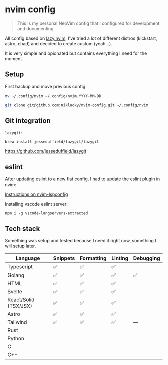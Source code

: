 # nvim config

> This is my personal NeoVim config that I configured for development and documenting.

All config based on [lazy.nvim](https://github.com/folke/lazy.nvim).
I've tried a lot of different distros (kickstart, astro, chad) and decided to create custom (yeah...).

It is very simple and opionated but contains everything I need for the moment.

## Setup

First backup and move previous config:

```bash
mv ~/.config/nvim ~/.config/nvim.YYYY-MM-DD
```

```bash
git clone git@github.com:niklucky/nvim-config.git ~/.config/nvim
```

## Git integration

`lazygit`:

```shell
brew install jesseduffield/lazygit/lazygit
```

https://github.com/jesseduffield/lazygit

## eslint

After updating eslint to a new flat config, I had to update the eslint plugin in nvim:

[Instructions on nvim-lspconfig](https://github.com/neovim/nvim-lspconfig/blob/master/doc/server_configurations.md#eslint)

Installing vscode eslint server:

```shell
npm i -g vscode-langservers-extracted
```

## Tech stack

Something was setup and tested because I need it right now, something I will setup later.

| Language              | Snippets | Formatting | Linting | Debugging |
| --------------------- | -------- | ---------- | ------- | --------- |
| Typescript            | ✅       | ✅         | ✅      |           |
| Golang                | ✅       | ✅         | ✅      | ✅        |
| HTML                  | ✅       | ✅         | ✅      |
| Svelte                | ✅       | ✅         | ✅      |
| React/Solid (TSX/JSX) | ✅       | ✅         | ✅      |
| Astro                 | ✅       | ✅         | ✅      |
| Tailwind              | ✅       | ✅         | ✅      | —         |
| Rust                  |          |            |         |
| Python                |          |            |         |
| C                     |          |            |         |
| C++                   |          |            |         |
